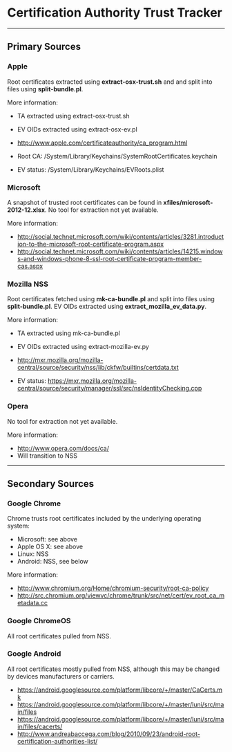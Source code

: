 # Certification Authority Trust Tracker

----

## Primary Sources

### Apple

Root certificates extracted using **extract-osx-trust.sh** and and split into
files using **split-bundle.pl**.

More information:

- TA extracted using extract-osx-trust.sh
- EV OIDs extracted using extract-osx-ev.pl

- http://www.apple.com/certificateauthority/ca_program.html
- Root CA: /System/Library/Keychains/SystemRootCertificates.keychain
- EV status: /System/Library/Keychains/EVRoots.plist

### Microsoft

A snapshot of trusted root certificates can be found in
**xfiles/microsoft-2012-12.xlsx**. No tool for extraction not yet available.

More information:

- http://social.technet.microsoft.com/wiki/contents/articles/3281.introduction-to-the-microsoft-root-certificate-program.aspx
- http://social.technet.microsoft.com/wiki/contents/articles/14215.windows-and-windows-phone-8-ssl-root-certificate-program-member-cas.aspx

### Mozilla NSS

Root certificates fetched using **mk-ca-bundle.pl** and split into files using
**split-bundle.pl**. EV OIDs extracted using **extract_mozilla_ev_data.py**.

More information:

- TA extracted using mk-ca-bundle.pl
- EV OIDs extracted using extract-mozilla-ev.py

- http://mxr.mozilla.org/mozilla-central/source/security/nss/lib/ckfw/builtins/certdata.txt
- EV status: https://mxr.mozilla.org/mozilla-central/source/security/manager/ssl/src/nsIdentityChecking.cpp

### Opera

No tool for extraction not yet available.

More information:

- http://www.opera.com/docs/ca/
- Will transition to NSS

----

## Secondary Sources

### Google Chrome

Chrome trusts root certificates included by the underlying operating system:

- Microsoft: see above
- Apple OS X: see above
- Linux: NSS
- Android: NSS, see below

More information:

- http://www.chromium.org/Home/chromium-security/root-ca-policy
- http://src.chromium.org/viewvc/chrome/trunk/src/net/cert/ev_root_ca_metadata.cc

### Google ChromeOS

All root certificates pulled from NSS.

### Google Android

All root certificates mostly pulled from NSS, although this may be changed by
devices manufacturers or carriers.

- https://android.googlesource.com/platform/libcore/+/master/CaCerts.mk
- https://android.googlesource.com/platform/libcore/+/master/luni/src/main/files
- https://android.googlesource.com/platform/libcore/+/master/luni/src/main/files/cacerts/
- http://www.andreabaccega.com/blog/2010/09/23/android-root-certification-authorities-list/
